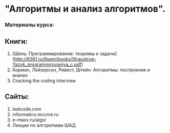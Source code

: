 
# "Алгоритмы и анализ алгоритмов".

### Материалы курса:

## Книги:

1. [Шень: Программирование: теоремы и задачи] (http://8361.ru/6sem/books/Straustrup-Yazyk_programmirovaniya_c.pdf)
2. Кормен, Лейзерсон, Ривест, Штейн: Алгоритмы: построение и анализ
3. Cracking the coding interview

## Сайты:

1. leetcode.com
2. informatics.mccme.ru
3. e-maxx.ru/algo/
4. Лекции по алгоритмам ШАД
